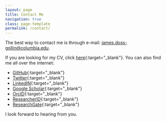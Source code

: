 ```yaml
---
layout: page
title: Contact Me
navigation: true
class: page-template
permalink: /contact/
---
```

The best way to contact me is through e-mail: [james.doss-gollin@columbia.edu](mailto:james.doss-gollin@columbia.edu).

If you are looking for my CV, click [here](https://jdossgollin.github.io/cv-pdf/CV_Doss-Gollin_James.pdf){:target="_blank"}.
You can also find me all over the internet:

* [GitHub](http://github.com/jdossgollin){:target="_blank"}
* [Twitter](https://twitter.com/@jdossgollin){:target="_blank"}
* [LinkedIN](https://linkedin.com/in/jamesdossgollin){:target="_blank"}
* [Google Scholar](https://scholar.google.com/citations?user=6ifLBBsAAAAJ&hl){:target="_blank"}
* [OrcID](https://orcid.org/0000-0002-3428-2224){:target="_blank"}
* [ResearcherID](https://researcherid.com/rid/J-4273-2014){:target="_blank"}
* [ResearchGate](https://www.researchgate.net/profile/James_Doss-Gollin){:target="_blank"}

I look forward to hearing from you.
